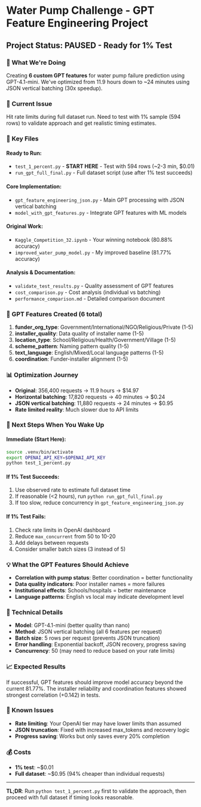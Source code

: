 # Water Pump Challenge - GPT Feature Engineering Project

## Project Status: PAUSED - Ready for 1% Test

### 🎯 What We're Doing
Creating **6 custom GPT features** for water pump failure prediction using GPT-4.1-mini. We've optimized from 11.9 hours down to ~24 minutes using JSON vertical batching (30x speedup).

### 🚨 Current Issue
Hit rate limits during full dataset run. Need to test with 1% sample (594 rows) to validate approach and get realistic timing estimates.

### 📁 Key Files

#### **Ready to Run:**
- `test_1_percent.py` - **START HERE** - Test with 594 rows (~2-3 min, $0.01)
- `run_gpt_full_final.py` - Full dataset script (use after 1% test succeeds)

#### **Core Implementation:**
- `gpt_feature_engineering_json.py` - Main GPT processing with JSON vertical batching
- `model_with_gpt_features.py` - Integrate GPT features with ML models

#### **Original Work:**
- `Kaggle_Competition_32.ipynb` - Your winning notebook (80.88% accuracy)
- `improved_water_pump_model.py` - My improved baseline (81.77% accuracy)

#### **Analysis & Documentation:**
- `validate_test_results.py` - Quality assessment of GPT features
- `cost_comparison.py` - Cost analysis (individual vs batching)
- `performance_comparison.md` - Detailed comparison document

### 🤖 GPT Features Created (6 total)
1. **funder_org_type**: Government/International/NGO/Religious/Private (1-5)
2. **installer_quality**: Data quality of installer name (1-5)  
3. **location_type**: School/Religious/Health/Government/Village (1-5)
4. **scheme_pattern**: Naming pattern quality (1-5)
5. **text_language**: English/Mixed/Local language patterns (1-5)
6. **coordination**: Funder-installer alignment (1-5)

### 📊 Optimization Journey
- **Original**: 356,400 requests → 11.9 hours → $14.97
- **Horizontal batching**: 17,820 requests → 40 minutes → $0.24
- **JSON vertical batching**: 11,880 requests → 24 minutes → $0.95
- **Rate limited reality**: Much slower due to API limits

### 🎯 Next Steps When You Wake Up

#### **Immediate (Start Here):**
```bash
source .venv/bin/activate
export OPENAI_API_KEY=$OPENAI_API_KEY
python test_1_percent.py
```

#### **If 1% Test Succeeds:**
1. Use observed rate to estimate full dataset time
2. If reasonable (<2 hours), run `python run_gpt_full_final.py`
3. If too slow, reduce concurrency in `gpt_feature_engineering_json.py`

#### **If 1% Test Fails:**
1. Check rate limits in OpenAI dashboard
2. Reduce `max_concurrent` from 50 to 10-20
3. Add delays between requests
4. Consider smaller batch sizes (3 instead of 5)

### 💡 What the GPT Features Should Achieve
- **Correlation with pump status**: Better coordination = better functionality
- **Data quality indicators**: Poor installer names = more failures  
- **Institutional effects**: Schools/hospitals = better maintenance
- **Language patterns**: English vs local may indicate development level

### 🔧 Technical Details
- **Model**: GPT-4.1-mini (better quality than nano)
- **Method**: JSON vertical batching (all 6 features per request)
- **Batch size**: 5 rows per request (prevents JSON truncation)
- **Error handling**: Exponential backoff, JSON recovery, progress saving
- **Concurrency**: 50 (may need to reduce based on your rate limits)

### 📈 Expected Results
If successful, GPT features should improve model accuracy beyond the current 81.77%. The installer reliability and coordination features showed strongest correlation (+0.142) in tests.

### 🐛 Known Issues
- **Rate limiting**: Your OpenAI tier may have lower limits than assumed
- **JSON truncation**: Fixed with increased max_tokens and recovery logic
- **Progress saving**: Works but only saves every 20% completion

### 💰 Costs
- **1% test**: ~$0.01
- **Full dataset**: ~$0.95 (94% cheaper than individual requests)

---

**TL;DR**: Run `python test_1_percent.py` first to validate the approach, then proceed with full dataset if timing looks reasonable.